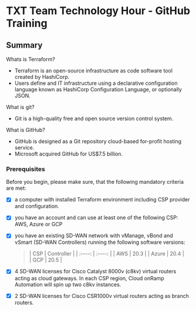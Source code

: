 # TXT Team Technology Hour - GitHub Training

## Summary
Whats is Terraform?
- Terraform is an open-source infrastructure as code software tool created by HashiCorp. 
- Users define and IT infrastructure using a declarative configuration language known as HashiCorp Configuration Language, or optionally 
JSON.

What is git?
- Git is a high-quality free and open source version control system.

What is GitHub?
- GitHub is designed as a Git repository cloud-based for-profit hosting service. 
- Microsoft acquired GitHub for US$7.5 billion.

### Prerequisites

Before you begin, please make sure, that the following mandatory criteria are met:
- [x] a computer with installed Terraform environment including CSP provider and configuration.
- [x] you have an account and can use at least one of the following CSP: AWS, Azure or GCP
- [x] you have an existing SD-WAN network with vManage, vBond and vSmart (SD-WAN Controllers) running the following software versions:
  >| CSP   | Controller |
  | :----: | :----:     |
  | AWS   |  20.3      |
  | Azure |  20.4      |  
  | GCP   |  20.5      |  
- [x] 4 SD-WAN licenses for Cisco Catalyst 8000v (c8kv) virtual routers acting as cloud gateways. In each CSP region, Cloud onRamp Automation 
will spin up two c8kv instances.
- [x] 2 SD-WAN licenses for Cisco CSR1000v virtual routers acting as branch routers.


